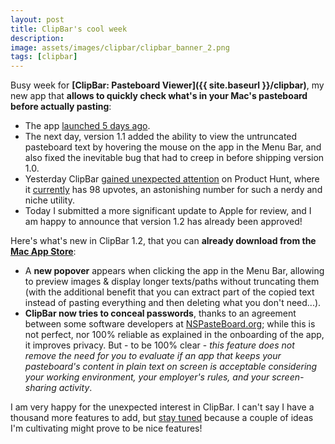 ```yaml
---
layout: post
title: ClipBar's cool week
description:
image: assets/images/clipbar/clipbar_banner_2.png
tags: [clipbar]
---
```

Busy week for **[ClipBar: Pasteboard Viewer]({{ site.baseurl }}/clipbar)**, my new app that **allows to quickly check what's in your Mac's pasteboard before actually pasting**:

- The app [launched 5 days ago](https://cdf1982.com/2020/11/24/my-new-app-clipbar.html).
- The next day, version 1.1 added the ability to view the untruncated pasteboard text by hovering the mouse on the app in the Menu Bar, and also fixed the inevitable bug that had to creep in before shipping version 1.0.
- Yesterday ClipBar [gained unexpected attention](https://cdf1982.com/2020/11/28/clipbar-on-product-hunt.html) on Product Hunt, where it [currently](https://www.producthunt.com/posts/clipbar) has 98 upvotes, an astonishing number for such a nerdy and niche utility.
- Today I submitted a more significant update to Apple for review, and I am happy to announce that version 1.2 has already been approved!

Here's what's new in ClipBar 1.2, that you can **already download from the [Mac App Store](https://apps.apple.com/us/app/clipbar-pasteboard-viewer/id1541739143)**:

- A **new popover** appears when clicking the app in the Menu Bar, allowing to preview images & display longer texts/paths without truncating them (with the additional benefit that you can extract part of the copied text instead of pasting everything and then deleting what you don't need...).
- **ClipBar now tries to conceal passwords**, thanks to an agreement between some software developers at [NSPasteBoard.org](http://nspasteboard.org); while this is not perfect, nor 100% reliable as explained in the onboarding of the app, it improves privacy. But - to be 100% clear - *this feature does not remove the need for you to evaluate if an app that keeps your pasteboard's content in plain text on screen is acceptable considering your working environment, your employer's rules, and your screen-sharing activity*.

I am very happy for the unexpected interest in ClipBar. I can't say I have a thousand more features to add, but [stay tuned](https://cdf1982.com/feed.xml) because a couple of ideas I'm cultivating might prove to be nice features!
